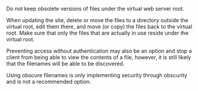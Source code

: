 Do not keep obsolete versions of files under the virtual web server
root.

When updating the site, delete or move the files to a directory
outside the virtual root, edit them there, and move (or copy) the
files back to the virtual root. Make sure that only the files that are
actually in use reside under the virtual root.

Preventing access without authentication may also be an option and
stop a client from being able to view the contents of a file, however, it
is still likely that the filenames will be able to be discovered.

Using obscure filenames is only implementing security through
obscurity and is not a recommended option.